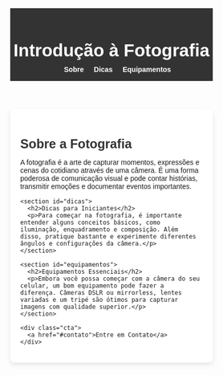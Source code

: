 <!DOCTYPE html>
<html lang="pt-BR">
<head>
  <meta charset="UTF-8">
  <meta name="viewport" content="width=device-width, initial-scale=1.0">
  <title>Introdução à Fotografia</title>
  <style>
    /* Estilos gerais */
    * {
      margin: 0;
      padding: 0;
      box-sizing: border-box;
      font-family: Arial, sans-serif;
    }

    body {
      background-color: #f5f5f5;
      color: #333;
      line-height: 1.6;
      padding: 20px;
    }

    header {
      background-color: #333;
      color: #fff;
      padding: 15px 0;
      text-align: center;
    }

    header h1 {
      font-size: 2.5em;
    }

    nav ul {
      list-style: none;
      display: flex;
      justify-content: center;
      gap: 20px;
      margin-top: 10px;
    }

    nav a {
      color: #fff;
      text-decoration: none;
      font-weight: bold;
    }

    nav a:hover {
      color: #ffbb33;
    }

    .container {
      max-width: 800px;
      margin: 20px auto;
      padding: 20px;
      background-color: #fff;
      border-radius: 8px;
      box-shadow: 0 4px 8px rgba(0, 0, 0, 0.1);
    }

    h2 {
      color: #333;
      font-size: 1.8em;
      margin-bottom: 10px;
    }

    p {
      margin-bottom: 15px;
    }

    .cta {
      display: flex;
      justify-content: center;
      margin-top: 20px;
    }

    .cta a {
      text-decoration: none;
      color: #fff;
      background-color: #333;
      padding: 10px 20px;
      border-radius: 5px;
      transition: background-color 0.3s;
    }

    .cta a:hover {
      background-color: #ffbb33;
    }
  </style>
</head>
<body>

  <header>
    <h1>Introdução à Fotografia</h1>
    <nav>
      <ul>
        <li><a href="#sobre">Sobre</a></li>
        <li><a href="#dicas">Dicas</a></li>
        <li><a href="#equipamentos">Equipamentos</a></li>
      </ul>
    </nav>
  </header>

  <div class="container">
    <section id="sobre">
      <h2>Sobre a Fotografia</h2>
      <p>A fotografia é a arte de capturar momentos, expressões e cenas do cotidiano através de uma câmera. É uma forma poderosa de comunicação visual e pode contar histórias, transmitir emoções e documentar eventos importantes.</p>
    </section>

    <section id="dicas">
      <h2>Dicas para Iniciantes</h2>
      <p>Para começar na fotografia, é importante entender alguns conceitos básicos, como iluminação, enquadramento e composição. Além disso, pratique bastante e experimente diferentes ângulos e configurações da câmera.</p>
    </section>

    <section id="equipamentos">
      <h2>Equipamentos Essenciais</h2>
      <p>Embora você possa começar com a câmera do seu celular, um bom equipamento pode fazer a diferença. Câmeras DSLR ou mirrorless, lentes variadas e um tripé são ótimos para capturar imagens com qualidade superior.</p>
    </section>

    <div class="cta">
      <a href="#contato">Entre em Contato</a>
    </div>
  </div>

</body>
</html>
